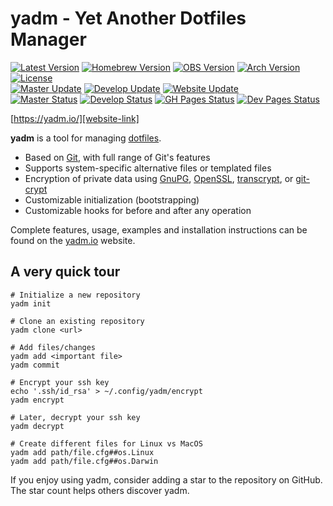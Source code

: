 # yadm - Yet Another Dotfiles Manager

[![Latest Version][releases-badge]][releases-link]
[![Homebrew Version][homebrew-badge]][homebrew-link]
[![OBS Version][obs-badge]][obs-link]
[![Arch Version][arch-badge]][arch-link]
[![License][license-badge]][license-link]<br />
[![Master Update][master-date]][master-commits]
[![Develop Update][develop-date]][develop-commits]
[![Website Update][website-date]][website-commits]<br />
[![Master Status][master-badge]][workflow-master]
[![Develop Status][develop-badge]][workflow-develop]
[![GH Pages Status][gh-pages-badge]][workflow-gh-pages]
[![Dev Pages Status][dev-pages-badge]][workflow-dev-pages]

[https://yadm.io/][website-link]

**yadm** is a tool for managing [dotfiles][].

* Based on [Git][], with full range of Git's features
* Supports system-specific alternative files or templated files
* Encryption of private data using [GnuPG][], [OpenSSL][], [transcrypt][], or
  [git-crypt][]
* Customizable initialization (bootstrapping)
* Customizable hooks for before and after any operation

Complete features, usage, examples and installation instructions can be found on
the [yadm.io][website-link] website.

## A very quick tour

    # Initialize a new repository
    yadm init

    # Clone an existing repository
    yadm clone <url>

    # Add files/changes
    yadm add <important file>
    yadm commit

    # Encrypt your ssh key
    echo '.ssh/id_rsa' > ~/.config/yadm/encrypt
    yadm encrypt

    # Later, decrypt your ssh key
    yadm decrypt

    # Create different files for Linux vs MacOS
    yadm add path/file.cfg##os.Linux
    yadm add path/file.cfg##os.Darwin

If you enjoy using yadm, consider adding a star to the repository on GitHub.
The star count helps others discover yadm.

[Git]: https://git-scm.com/
[GnuPG]: https://gnupg.org/
[OpenSSL]: https://www.openssl.org/
[arch-badge]: https://img.shields.io/archlinux/v/community/any/yadm
[arch-link]: https://archlinux.org/packages/community/any/yadm/
[dev-pages-badge]: https://img.shields.io/github/workflow/status/TheLocehiliosan/yadm/Test%20Site/dev-pages?label=dev-pages
[develop-badge]: https://img.shields.io/github/workflow/status/TheLocehiliosan/yadm/Tests/develop?label=develop
[develop-commits]: https://github.com/TheLocehiliosan/yadm/commits/develop
[develop-date]: https://img.shields.io/github/last-commit/TheLocehiliosan/yadm/develop.svg?label=develop
[dotfiles]: https://en.wikipedia.org/wiki/Hidden_file_and_hidden_directory
[gh-pages-badge]: https://img.shields.io/github/workflow/status/TheLocehiliosan/yadm/Test%20Site/gh-pages?label=gh-pages
[git-crypt]: https://github.com/AGWA/git-crypt
[homebrew-badge]: https://img.shields.io/homebrew/v/yadm.svg
[homebrew-link]: https://formulae.brew.sh/formula/yadm
[license-badge]: https://img.shields.io/github/license/TheLocehiliosan/yadm.svg
[license-link]: https://github.com/TheLocehiliosan/yadm/blob/master/LICENSE
[master-badge]: https://img.shields.io/github/workflow/status/TheLocehiliosan/yadm/Tests/master?label=master
[master-commits]: https://github.com/TheLocehiliosan/yadm/commits/master
[master-date]: https://img.shields.io/github/last-commit/TheLocehiliosan/yadm/master.svg?label=master
[obs-badge]: https://img.shields.io/badge/OBS-v3.2.1-blue
[obs-link]: https://software.opensuse.org//download.html?project=home%3ATheLocehiliosan%3Ayadm&package=yadm
[releases-badge]: https://img.shields.io/github/tag/TheLocehiliosan/yadm.svg?label=latest+release
[releases-link]: https://github.com/TheLocehiliosan/yadm/releases
[transcrypt]: https://github.com/elasticdog/transcrypt
[travis-ci]: https://travis-ci.com/TheLocehiliosan/yadm/branches
[website-commits]: https://github.com/TheLocehiliosan/yadm/commits/gh-pages
[website-date]: https://img.shields.io/github/last-commit/TheLocehiliosan/yadm/gh-pages.svg?label=website
[website-link]: https://yadm.io/
[workflow-dev-pages]: https://github.com/thelocehiliosan/yadm/actions?query=workflow%3a%22test+site%22+branch%3adev-pages
[workflow-develop]: https://github.com/TheLocehiliosan/yadm/actions?query=workflow%3ATests+branch%3Adevelop
[workflow-gh-pages]: https://github.com/thelocehiliosan/yadm/actions?query=workflow%3a%22test+site%22+branch%3agh-pages
[workflow-master]: https://github.com/TheLocehiliosan/yadm/actions?query=workflow%3ATests+branch%3Amaster
